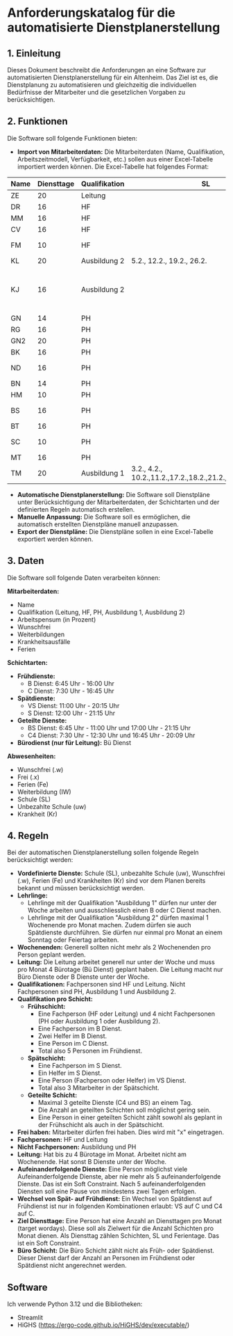 # Anforderungskatalog für die automatisierte Dienstplanerstellung

## 1. Einleitung

Dieses Dokument beschreibt die Anforderungen an eine Software zur automatisierten Dienstplanerstellung für ein Altenheim. Das Ziel ist es, die Dienstplanung zu automatisieren und gleichzeitig die individuellen Bedürfnisse der Mitarbeiter und die gesetzlichen Vorgaben zu berücksichtigen.

## 2. Funktionen

Die Software soll folgende Funktionen bieten:

*   **Import von Mitarbeiterdaten:** Die Mitarbeiterdaten (Name, Qualifikation, Arbeitszeitmodell, Verfügbarkeit, etc.) sollen aus einer Excel-Tabelle importiert werden können. Die Excel-Tabelle hat folgendes Format:

| Name | Diensttage | Qualifikation | SL | W | Fe | UW |
|---|---|---|---|---|---|---|
| ZE | 20 | Leitung |  | 21.2. |  |  |
| DR | 16 | HF |  |  |  |  |
| MM | 16 | HF |  |  |  |  |
| CV | 16 | HF |  | 24.2. |  |  |
| FM | 10 | HF |  | 7.2., 17.2., 8.2.,9.2.,15.2.,16.2. | 10.2.-14.2. |  |
| KL | 20 | Ausbildung 2 | 5.2., 12.2., 19.2., 26.2. |  |  |  |
| KJ | 16 | Ausbildung 2 |  |  |  | 7.2., 12.2, 14.2., 21.2., 28.2. |
| GN | 14 | PH |  | 24.2. | 8.2.-23.2. |  |
| RG | 16 | PH |  | 1.2.,2.2. |  |  |
| GN2 | 20 | PH |  |  |  |  |
| BK | 16 | PH |  | 21.2., 22.2. |  |  |
| ND | 16 | PH |  | 7.2.,13.2.,20.2., 27.2. |  |  |
| BN | 14 | PH |  | 7.2., 17.2. | 8.2. - 16.2. |  |
| HM | 10 | PH |  |  |  |  |
| BS | 16 | PH |  | 24.2. | 15.2. - 23.2. |  |
| BT | 16 | PH |  |  |  |  |
| SC | 10 | PH |  | 7.2., 14.2., 21.2., 28.2. |  |  |
| MT | 16 | PH |  |  |  |  |
| TM | 20 | Ausbildung 1 | 3.2., 4.2., 10.2.,11.2.,17.2.,18.2.,21.2.,24.2.25.2.,28.2. |  |  |  |

*   **Automatische Dienstplanerstellung:** Die Software soll Dienstpläne unter Berücksichtigung der Mitarbeiterdaten, der Schichtarten und der definierten Regeln automatisch erstellen.
*   **Manuelle Anpassung:** Die Software soll es ermöglichen, die automatisch erstellten Dienstpläne manuell anzupassen.
*   **Export der Dienstpläne:** Die Dienstpläne sollen in eine Excel-Tabelle exportiert werden können.

## 3. Daten

Die Software soll folgende Daten verarbeiten können:

**Mitarbeiterdaten:**

*   Name
*   Qualifikation (Leitung, HF, PH, Ausbildung 1, Ausbildung 2)
*   Arbeitspensum (in Prozent)
*   Wunschfrei
*   Weiterbildungen
*   Krankheitsausfälle
*   Ferien

**Schichtarten:**

*   **Frühdienste:**
    *   B Dienst: 6:45 Uhr - 16:00 Uhr
    *   C Dienst: 7:30 Uhr - 16:45 Uhr
*   **Spätdienste:**
    *   VS Dienst: 11:00 Uhr - 20:15 Uhr
    *   S Dienst: 12:00 Uhr - 21:15 Uhr
*   **Geteilte Dienste:**
    *   BS Dienst: 6:45 Uhr - 11:00 Uhr und 17:00 Uhr - 21:15 Uhr
    *   C4 Dienst: 7:30 Uhr - 12:30 Uhr und 16:45 Uhr - 20:09 Uhr
*   **Bürodienst (nur für Leitung):** Bü Dienst

**Abwesenheiten:**

*   Wunschfrei (.w)
*   Frei (.x)
*   Ferien (Fe)
*   Weiterbildung (IW)
*   Schule (SL)
*   Unbezahlte Schule (uw)
*   Krankheit (Kr)

## 4. Regeln

Bei der automatischen Dienstplanerstellung sollen folgende Regeln berücksichtigt werden:

*   **Vordefinierte Dienste:** Schule (SL), unbezahlte Schule (uw), Wunschfrei (.w), Ferien (Fe) und Krankheiten (Kr) sind vor dem Planen bereits bekannt und müssen berücksichtigt werden.
*   **Lehrlinge:**
    *   Lehrlinge mit der Qualifikation "Ausbildung 1" dürfen nur unter der Woche arbeiten und ausschliesslich einen B oder C Dienst machen.
    *   Lehrlinge mit der Qualifikation "Ausbildung 2" dürfen maximal 1 Wochenende pro Monat machen. Zudem dürfen sie auch Spätdienste durchführen. Sie dürfen nur einmal pro Monat an einem Sonntag oder Feiertag arbeiten.
*   **Wochenenden:** Generell sollten nicht mehr als 2 Wochenenden pro Person geplant werden.
*   **Leitung:** Die Leitung arbeitet generell nur unter der Woche und muss pro Monat 4 Bürotage (Bü Dienst) geplant haben. Die Leitung macht nur Büro Dienste oder B Dienste unter der Woche.
*   **Qualifikationen:** Fachpersonen sind HF und Leitung. Nicht Fachpersonen sind PH, Ausbildung 1 und Ausbildung 2.
*   **Qualifikation pro Schicht:**
    *   **Frühschicht:**
        *   Eine Fachperson (HF oder Leitung) und 4 nicht Fachpersonen (PH oder Ausbildung 1 oder Ausbildung 2).
        *   Eine Fachperson im B Dienst.
        *   Zwei Helfer im B Dienst.
        *   Eine Person im C Dienst.
        *   Total also 5 Personen im Frühdienst.
    *   **Spätschicht:**
        *   Eine Fachperson im S Dienst.
        *   Ein Helfer im S Dienst.
        *   Eine Person (Fachperson oder Helfer) im VS Dienst.
        *   Total also 3 Mitarbeiter in der Spätschicht.
    *   **Geteilte Schicht:**
        *   Maximal 3 geteilte Dienste (C4 und BS) an einem Tag.
        *   Die Anzahl an geteilten Schichten soll möglichst gering sein.
        *   Eine Person in einer geteilten Schicht zählt sowohl als geplant in der Frühschicht als auch in der Spätschicht.
*   **Frei haben:** Mitarbeiter dürfen frei haben. Dies wird mit "x" eingetragen.
*   **Fachpersonen:** HF und Leitung
*   **Nicht Fachpersonen:** Ausbildung und PH
*   **Leitung:** Hat bis zu 4 Bürotage im Monat. Arbeitet nicht am Wochenende. Hat sonst B Dienste unter der Woche.
*   **Aufeinanderfolgende Dienste:** Eine Person möglichst viele Aufeinanderfolgende Dienste, aber nie mehr als 5 aufeinanderfolgende Dienste. Das ist ein Soft Constraint. Nach 5 aufeinanderfolgenden Diensten soll eine Pause von mindestens zwei Tagen erfolgen.
*   **Wechsel von Spät- auf Frühdienst:** Ein Wechsel von Spätdienst auf Frühdienst ist nur in folgenden Kombinationen erlaubt: VS auf C und C4 auf C.
*   **Ziel Diensttage:** Eine Person hat eine Anzahl an Diensttagen pro Monat (target wordays). Diese soll als Zielwert für die Anzahl Schichten pro Monat dienen. Als Diensttag zählen Schichten, SL und Ferientage. Das ist ein Soft Constraint.
*   **Büro Schicht:** Die Büro Schicht zählt nicht als Früh- oder Spätdienst. Dieser Dienst darf der Anzahl an Personen im Frühdienst oder Spätdienst nicht angerechnet werden.

## Software

Ich verwende Python 3.12 und die Bibliotheken:
* Streamlit
* HiGHS (https://ergo-code.github.io/HiGHS/dev/executable/)
